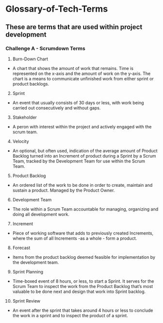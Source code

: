 # Glossary-of-Tech-Terms

## These are terms that are used within project development

### Challenge A - Scrumdown Terms
1. Burn-Down Chart
  * A chart that shows the amount of work that remains. Time is represented on the x-axis and the amount of work on the y-axis. The chart is a means to communicate unfinished work from either sprint or product backlogs.

2. Sprint
  * An event that usually consists of 30 days or less, with work being carried out consecutively and without gaps.

3. Stakeholder
  * A peron with interest within the project and actively engaged with the scrum team.
  
4. Velocity
  * An optional, but often used, indication of the average amount of Product Backlog turned into an Increment of product during a Sprint by a Scrum Team, tracked by the Development Team for use within the Scrum Team.

5. Product Backlog
  * An ordered list of the work to be done in order to create, maintain and sustain a product. Managed by the Product Owner.
  
6. Development Team
  * The role within a Scrum Team accountable for managing, organizing and doing all development work.
  
7. Increment
  * Piece of working software that adds to previously created Increments, where the sum of all Increments -as a whole - form a product.
  
8. Forecast
  * Items from the product backlog deemed feasible for implementation by the development team.
  
9. Sprint Planning
  * Time-boxed event of 8 hours, or less, to start a Sprint. It serves for the Scrum Team to inspect the work from the Product Backlog that’s most valuable to be done next and design that work into Sprint backlog.
  
10. Sprint Review
  * An event after the sprint that takes around 4 hours or less to conclude the work in a sprint and to inspect the product of a sprint.
